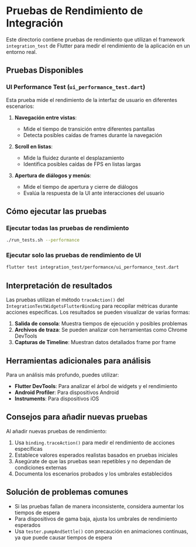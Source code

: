 # Pruebas de Rendimiento de Integración

Este directorio contiene pruebas de rendimiento que utilizan el framework `integration_test` de Flutter para medir el rendimiento de la aplicación en un entorno real.

## Pruebas Disponibles

### UI Performance Test (`ui_performance_test.dart`)

Esta prueba mide el rendimiento de la interfaz de usuario en diferentes escenarios:

1. **Navegación entre vistas**:
   - Mide el tiempo de transición entre diferentes pantallas
   - Detecta posibles caídas de frames durante la navegación

2. **Scroll en listas**:
   - Mide la fluidez durante el desplazamiento
   - Identifica posibles caídas de FPS en listas largas

3. **Apertura de diálogos y menús**:
   - Mide el tiempo de apertura y cierre de diálogos
   - Evalúa la respuesta de la UI ante interacciones del usuario

## Cómo ejecutar las pruebas

### Ejecutar todas las pruebas de rendimiento

```bash
./run_tests.sh --performance
```

### Ejecutar solo las pruebas de rendimiento de UI

```bash
flutter test integration_test/performance/ui_performance_test.dart
```

## Interpretación de resultados

Las pruebas utilizan el método `traceAction()` del `IntegrationTestWidgetsFlutterBinding` para recopilar métricas durante acciones específicas. Los resultados se pueden visualizar de varias formas:

1. **Salida de consola**: Muestra tiempos de ejecución y posibles problemas
2. **Archivos de traza**: Se pueden analizar con herramientas como Chrome DevTools
3. **Capturas de Timeline**: Muestran datos detallados frame por frame

## Herramientas adicionales para análisis

Para un análisis más profundo, puedes utilizar:

- **Flutter DevTools**: Para analizar el árbol de widgets y el rendimiento
- **Android Profiler**: Para dispositivos Android
- **Instruments**: Para dispositivos iOS

## Consejos para añadir nuevas pruebas

Al añadir nuevas pruebas de rendimiento:

1. Usa `binding.traceAction()` para medir el rendimiento de acciones específicas
2. Establece valores esperados realistas basados en pruebas iniciales
3. Asegúrate de que las pruebas sean repetibles y no dependan de condiciones externas
4. Documenta los escenarios probados y los umbrales establecidos

## Solución de problemas comunes

- Si las pruebas fallan de manera inconsistente, considera aumentar los tiempos de espera
- Para dispositivos de gama baja, ajusta los umbrales de rendimiento esperados
- Usa `tester.pumpAndSettle()` con precaución en animaciones continuas, ya que puede causar tiempos de espera 